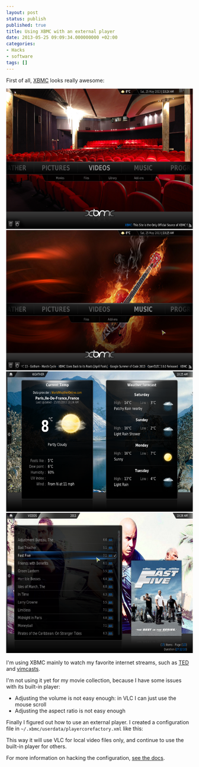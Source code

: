 ```yaml
---
layout: post
status: publish
published: true
title: Using XBMC with an external player
date: 2013-05-25 09:09:34.000000000 +02:00
categories:
- Hacks
- software
tags: []
---
```

First of all, [XBMC](http://xbmc.org/) looks really awesome:

<div class="row">
  <div class="col-lg-3">
    <a class="thumbnail" href="/assets/themes/images/screenshots/xbmc/screenshot000.png">
      <img alt="..." src="/assets/themes/images/screenshots/xbmc/screenshot000.png">
    </a>
  </div>
  <div class="col-lg-3">
    <a class="thumbnail" href="/assets/themes/images/screenshots/xbmc/screenshot001.png">
      <img alt="..." src="/assets/themes/images/screenshots/xbmc/screenshot001.png">
    </a>
  </div>
  <div class="col-lg-3">
    <a class="thumbnail" href="/assets/themes/images/screenshots/xbmc/screenshot002.png">
      <img alt="..." src="/assets/themes/images/screenshots/xbmc/screenshot002.png">
    </a>
  </div>
  <div class="col-lg-3">
    <a class="thumbnail" href="/assets/themes/images/screenshots/xbmc/screenshot003.png">
      <img alt="..." src="/assets/themes/images/screenshots/xbmc/screenshot003.png">
    </a>
  </div>
</div>

I'm using XBMC mainly to watch my favorite internet streams, such as [TED](http://www.ted.com/) and [vimcasts](http://vimcasts.org/).

I'm not using it yet for my movie collection, because I have some issues with its built-in player:

- Adjusting the volume is not easy enough: in VLC I can just use the mouse scroll
- Adjusting the aspect ratio is not easy enough

Finally I figured out how to use an external player. I created a configuration file in `~/.xbmc/userdata/playercorefactory.xml` like this:

<script src="https://gist.github.com/janosgyerik/5648461.js"></script>

This way it will use VLC for local video files only, and continue to use the built-in player for others.

For more information on hacking the configuration, [see the docs](http://wiki.xbmc.org/index.php?title=External_players).
